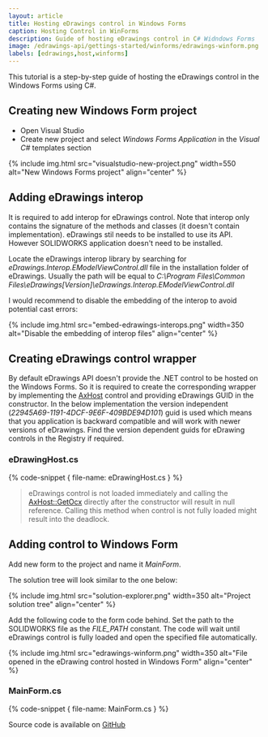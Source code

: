 ```yaml
---
layout: article
title: Hosting eDrawings control in Windows Forms
caption: Hosting Control in WinForms
description: Guide of hosting eDrawings control in C# Widndows Forms
image: /edrawings-api/gettings-started/winforms/edrawings-winform.png
labels: [edrawings,host,winforms]
---
```

This tutorial is a step-by-step guide of hosting the eDrawings control in the Windows Forms using C#.

## Creating new Windows Form project

* Open Visual Studio
* Create new project and select *Windows Forms Application* in the *Visual C#* templates section

{% include img.html src="visualstudio-new-project.png" width=550 alt="New Windows Forms project" align="center" %}

## Adding eDrawings interop

It is required to add interop for eDrawings control. Note that interop only contains the signature of the methods and classes (it doesn't contain implementation). eDrawings stil needs to be installed to use its API. However SOLIDWORKS application doesn't need to be installed.

Locate the eDrawings interop library by searching for *eDrawings.Interop.EModelViewControl.dll* file in the installation folder of eDrawings. Usually the path will be equal to 
*C:\Program Files\Common Files\eDrawings[Version]\eDrawings.Interop.EModelViewControl.dll*

I would recommend to disable the embedding of the interop to avoid potential cast errors:

{% include img.html src="embed-edrawings-interops.png" width=350 alt="Disable the embedding of interop files" align="center" %}

## Creating eDrawings control wrapper

By default eDrawings API doesn't provide the .NET control to be hosted on the Windows Forms. So it is required to create the corresponding wrapper by implementing the [AxHost](https://docs.microsoft.com/en-us/dotnet/api/system.windows.forms.axhost) control and providing eDrawings GUID in the constructor. In the below implementation the version independent (*22945A69-1191-4DCF-9E6F-409BDE94D101*) guid is used which means that you application is backward compatible and will work with newer versions of eDrawings. Find the version dependent guids for eDrawing controls in the Registry if required.

### eDrawingHost.cs

{% code-snippet { file-name: eDrawingHost.cs } %}

> eDrawings control is not loaded immediately and calling the [AxHost::GetOcx](https://docs.microsoft.com/en-us/dotnet/api/system.windows.forms.axhost.getocx) directly after the constructor will result in null reference. Calling this method when control is not fully loaded might result into the deadlock.

## Adding control to Windows Form

Add new form to the project and name it *MainForm*.

The solution tree will look similar to the one below:

{% include img.html src="solution-explorer.png" width=350 alt="Project solution tree" align="center" %}

Add the following code to the form code behind. Set the path to the SOLIDWORKS file as the *FILE_PATH* constant. The code will wait until eDrawings control is fully loaded and open the specified file automatically.

{% include img.html src="edrawings-winform.png" width=350 alt="File opened in the eDrawing control hosted in Windows Form" align="center" %}

### MainForm.cs

{% code-snippet { file-name: MainForm.cs } %}

Source code is available on [GitHub](https://github.com/codestackdev/solidworks-api-examples/tree/master/edrawings-api/eDrawingsWinFormsHost)
